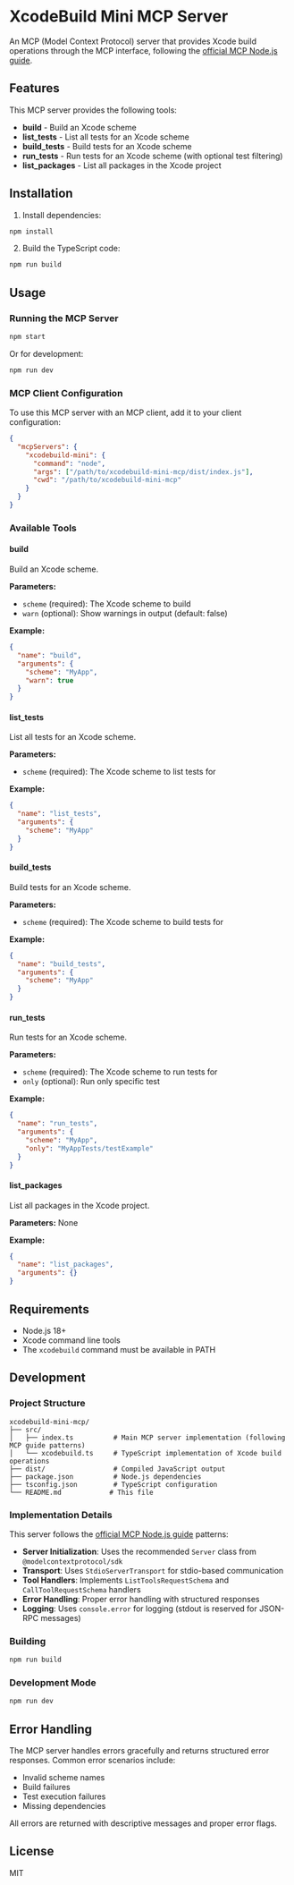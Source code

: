 # XcodeBuild Mini MCP Server

An MCP (Model Context Protocol) server that provides Xcode build operations through the MCP interface, following the [official MCP Node.js guide](https://modelcontextprotocol.io/docs/develop/build-server#node).

## Features

This MCP server provides the following tools:

- **build** - Build an Xcode scheme
- **list_tests** - List all tests for an Xcode scheme
- **build_tests** - Build tests for an Xcode scheme
- **run_tests** - Run tests for an Xcode scheme (with optional test filtering)
- **list_packages** - List all packages in the Xcode project

## Installation

1. Install dependencies:
```bash
npm install
```

2. Build the TypeScript code:
```bash
npm run build
```

## Usage

### Running the MCP Server

```bash
npm start
```

Or for development:
```bash
npm run dev
```

### MCP Client Configuration

To use this MCP server with an MCP client, add it to your client configuration:

```json
{
  "mcpServers": {
    "xcodebuild-mini": {
      "command": "node",
      "args": ["/path/to/xcodebuild-mini-mcp/dist/index.js"],
      "cwd": "/path/to/xcodebuild-mini-mcp"
    }
  }
}
```

### Available Tools

#### build
Build an Xcode scheme.

**Parameters:**
- `scheme` (required): The Xcode scheme to build
- `warn` (optional): Show warnings in output (default: false)

**Example:**
```json
{
  "name": "build",
  "arguments": {
    "scheme": "MyApp",
    "warn": true
  }
}
```

#### list_tests
List all tests for an Xcode scheme.

**Parameters:**
- `scheme` (required): The Xcode scheme to list tests for

**Example:**
```json
{
  "name": "list_tests",
  "arguments": {
    "scheme": "MyApp"
  }
}
```

#### build_tests
Build tests for an Xcode scheme.

**Parameters:**
- `scheme` (required): The Xcode scheme to build tests for

**Example:**
```json
{
  "name": "build_tests",
  "arguments": {
    "scheme": "MyApp"
  }
}
```

#### run_tests
Run tests for an Xcode scheme.

**Parameters:**
- `scheme` (required): The Xcode scheme to run tests for
- `only` (optional): Run only specific test

**Example:**
```json
{
  "name": "run_tests",
  "arguments": {
    "scheme": "MyApp",
    "only": "MyAppTests/testExample"
  }
}
```

#### list_packages
List all packages in the Xcode project.

**Parameters:**
None

**Example:**
```json
{
  "name": "list_packages",
  "arguments": {}
}
```

## Requirements

- Node.js 18+
- Xcode command line tools
- The `xcodebuild` command must be available in PATH

## Development

### Project Structure

```
xcodebuild-mini-mcp/
├── src/
│   ├── index.ts          # Main MCP server implementation (following MCP guide patterns)
│   └── xcodebuild.ts     # TypeScript implementation of Xcode build operations
├── dist/                 # Compiled JavaScript output
├── package.json          # Node.js dependencies
├── tsconfig.json         # TypeScript configuration
└── README.md            # This file
```

### Implementation Details

This server follows the [official MCP Node.js guide](https://modelcontextprotocol.io/docs/develop/build-server#node) patterns:

- **Server Initialization**: Uses the recommended `Server` class from `@modelcontextprotocol/sdk`
- **Transport**: Uses `StdioServerTransport` for stdio-based communication
- **Tool Handlers**: Implements `ListToolsRequestSchema` and `CallToolRequestSchema` handlers
- **Error Handling**: Proper error handling with structured responses
- **Logging**: Uses `console.error` for logging (stdout is reserved for JSON-RPC messages)

### Building

```bash
npm run build
```

### Development Mode

```bash
npm run dev
```

## Error Handling

The MCP server handles errors gracefully and returns structured error responses. Common error scenarios include:

- Invalid scheme names
- Build failures
- Test execution failures
- Missing dependencies

All errors are returned with descriptive messages and proper error flags.

## License

MIT
